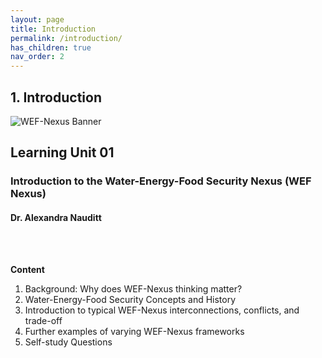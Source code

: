 ```yaml
---
layout: page
title: Introduction
permalink: /introduction/
has_children: true
nav_order: 2
---
```

## **1. Introduction**
 
![WEF-Nexus Banner](/wef-nexus-online-course/assets/BANNER_GITHUB.png)

## Learning Unit 01
### Introduction to the Water-Energy-Food Security Nexus (WEF Nexus)
#### Dr. Alexandra Nauditt 
<br/> <br/>

**Content**
1. Background: Why does WEF-Nexus thinking matter?
2. Water-Energy-Food Security Concepts and History
3. Introduction to typical WEF-Nexus interconnections, conflicts, and trade-off
4. Further examples of varying WEF-Nexus frameworks
5. Self-study Questions
